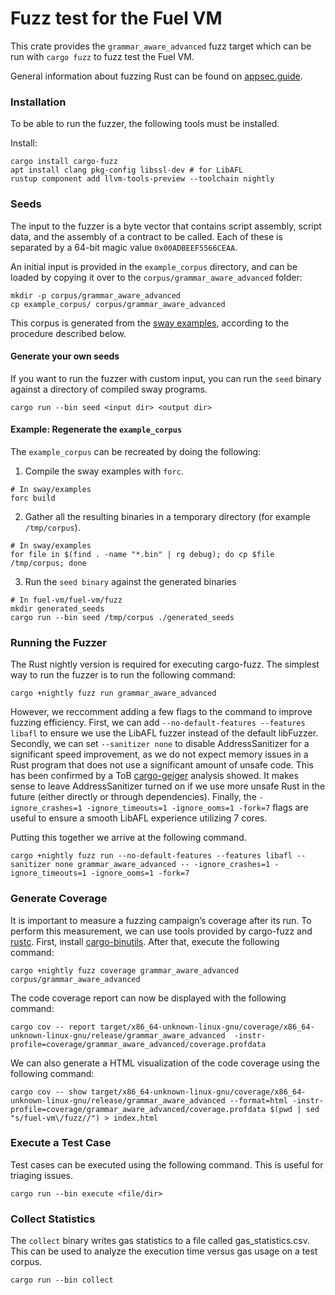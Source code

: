 # Fuzz test for the Fuel VM
This crate provides the `grammar_aware_advanced` fuzz target which can be run with `cargo fuzz` to fuzz test the Fuel VM.

General information about fuzzing Rust can be found on [appsec.guide](https://appsec.guide/docs/fuzzing/rust/cargo-fuzz/).

### Installation
To be able to run the fuzzer, the following tools must be installed.

Install:
```
cargo install cargo-fuzz
apt install clang pkg-config libssl-dev # for LibAFL
rustup component add llvm-tools-preview --toolchain nightly
```

### Seeds

The input to the fuzzer is a byte vector that contains script assembly, script data, and the assembly of a contract to be called. Each of these is separated by a 64-bit magic value `0x00ADBEEF5566CEAA`.

An initial input is provided in the `example_corpus` directory, and can be loaded by copying it over to the `corpus/grammar_aware_advanced` folder:

```
mkdir -p corpus/grammar_aware_advanced
cp example_corpus/ corpus/grammar_aware_advanced
```

This corpus is generated from the [sway examples](https://github.com/FuelLabs/sway/tree/master/examples), according to the procedure described below.

#### Generate your own seeds

If you want to run the fuzzer with custom input, you can run the `seed` binary against a directory of compiled sway programs.

```
cargo run --bin seed <input dir> <output dir>
```

#### Example: Regenerate the `example_corpus`
The `example_corpus` can be recreated by doing the following:

1. Compile the sway examples with `forc`.
```
# In sway/examples
forc build
```

2. Gather all the resulting binaries in a temporary directory (for example `/tmp/corpus`).
```
# In sway/examples
for file in $(find . -name "*.bin" | rg debug); do cp $file /tmp/corpus; done
```

3. Run the `seed binary` against the generated binaries
```
# In fuel-vm/fuel-vm/fuzz
mkdir generated_seeds
cargo run --bin seed /tmp/corpus ./generated_seeds
```

### Running the Fuzzer
The Rust nightly version is required for executing cargo-fuzz. The simplest way to run the fuzzer is to run the following command:
```
cargo +nightly fuzz run grammar_aware_advanced
```

However, we reccomment adding a few flags to the command to improve fuzzing efficiency. First, we can add `--no-default-features --features libafl` to ensure we use the LibAFL fuzzer instead of the default libFuzzer. Secondly, we can set `--sanitizer none` to disable AddressSanitizer for a significant speed improvement, as we do not expect memory issues in a Rust program that does not use a significant amount of unsafe code. This has been confirmed by a ToB [cargo-geiger](https://github.com/rust-secure-code/cargo-geiger) analysis showed. It makes sense to leave AddressSanitizer turned on if we use more unsafe Rust in the future (either directly or through dependencies). Finally, the `-ignore_crashes=1 -ignore_timeouts=1 -ignore_ooms=1 -fork=7` flags are useful to ensure a smooth LibAFL experience utilizing 7 cores.

Putting this together we arrive at the following command.
```
cargo +nightly fuzz run --no-default-features --features libafl --sanitizer none grammar_aware_advanced -- -ignore_crashes=1 -ignore_timeouts=1 -ignore_ooms=1 -fork=7
```

### Generate Coverage
It is important to measure a fuzzing campaign’s coverage after its run. To perform this measurement, we can use tools provided by cargo-fuzz and [rustc](https://doc.rust-lang.org/stable/rustc/instrument-coverage.html). First, install [cargo-binutils](https://github.com/rust-embedded/cargo-binutils#installation). After that, execute the following command:
```
cargo +nightly fuzz coverage grammar_aware_advanced corpus/grammar_aware_advanced
```

The code coverage report can now be displayed with the following command:

```
cargo cov -- report target/x86_64-unknown-linux-gnu/coverage/x86_64-unknown-linux-gnu/release/grammar_aware_advanced  -instr-profile=coverage/grammar_aware_advanced/coverage.profdata 
```

We can also generate a HTML visualization of the code coverage using the following command:

```
cargo cov -- show target/x86_64-unknown-linux-gnu/coverage/x86_64-unknown-linux-gnu/release/grammar_aware_advanced --format=html -instr-profile=coverage/grammar_aware_advanced/coverage.profdata $(pwd | sed "s/fuel-vm\/fuzz//") > index.html
```

### Execute a Test Case
Test cases can be executed using the following command. This is useful for triaging issues.
```
cargo run --bin execute <file/dir>
```

### Collect Statistics
The `collect` binary writes gas statistics to a file called gas_statistics.csv. This can be used to analyze the execution time versus gas usage on a test corpus.
```
cargo run --bin collect
```
